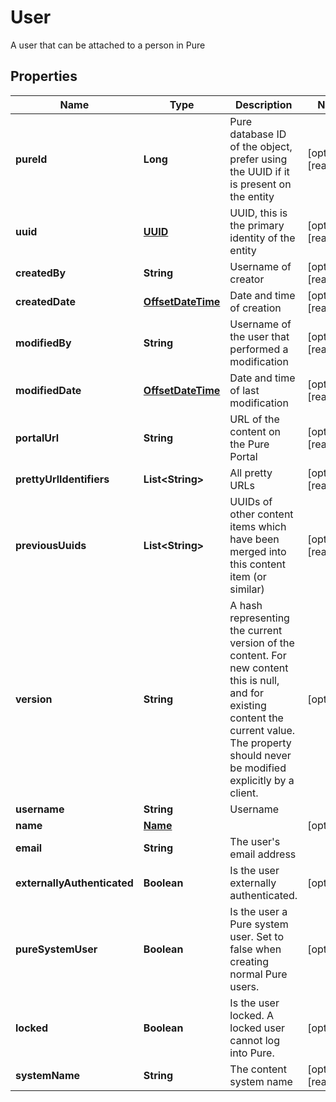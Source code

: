 

# User

A user that can be attached to a person in Pure
## Properties

Name | Type | Description | Notes
------------ | ------------- | ------------- | -------------
**pureId** | **Long** | Pure database ID of the object, prefer using the UUID if it is present on the entity |  [optional] [readonly]
**uuid** | [**UUID**](UUID.md) | UUID, this is the primary identity of the entity |  [optional] [readonly]
**createdBy** | **String** | Username of creator |  [optional] [readonly]
**createdDate** | [**OffsetDateTime**](OffsetDateTime.md) | Date and time of creation |  [optional] [readonly]
**modifiedBy** | **String** | Username of the user that performed a modification |  [optional] [readonly]
**modifiedDate** | [**OffsetDateTime**](OffsetDateTime.md) | Date and time of last modification |  [optional] [readonly]
**portalUrl** | **String** | URL of the content on the Pure Portal |  [optional] [readonly]
**prettyUrlIdentifiers** | **List&lt;String&gt;** | All pretty URLs |  [optional] [readonly]
**previousUuids** | **List&lt;String&gt;** | UUIDs of other content items which have been merged into this content item (or similar) |  [optional] [readonly]
**version** | **String** | A hash representing the current version of the content. For new content this is null, and for existing content the current value. The property should never be modified explicitly by a client. |  [optional]
**username** | **String** | Username | 
**name** | [**Name**](Name.md) |  |  [optional]
**email** | **String** | The user&#39;s email address | 
**externallyAuthenticated** | **Boolean** | Is the user externally authenticated. |  [optional]
**pureSystemUser** | **Boolean** | Is the user a Pure system user. Set to false when creating normal Pure users. |  [optional]
**locked** | **Boolean** | Is the user locked. A locked user cannot log into Pure. |  [optional]
**systemName** | **String** | The content system name |  [optional] [readonly]



